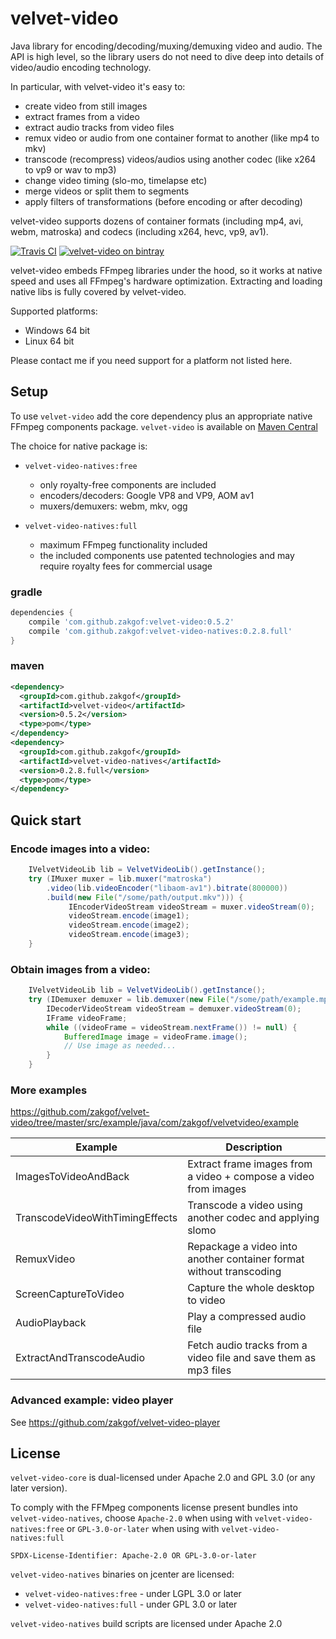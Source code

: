 # velvet-video
Java library for encoding/decoding/muxing/demuxing video and audio. The API is high level, so the library users do not need to dive deep into  details of video/audio encoding technology.

In particular, with velvet-video it's easy to:
- create video from still images
- extract frames from a video
- extract audio tracks from video files
- remux video or audio from one container format to another (like mp4 to mkv)
- transcode (recompress) videos/audios using another codec (like x264 to vp9 or wav to mp3)
- change video timing (slo-mo, timelapse etc)
- merge videos or split them to segments
- apply filters of transformations (before encoding or after decoding)

velvet-video supports dozens of container formats (including mp4, avi, webm, matroska) and codecs (including x264, hevc, vp9, av1).


[![Travis CI](https://travis-ci.org/zakgof/velvet-video.svg?branch=release)](https://travis-ci.org/zakgof/velvet-video)
[![velvet-video on bintray](https://api.bintray.com/packages/zakgof/maven/velvet-video/images/download.svg)](https://bintray.com/zakgof/maven/velvet-video)

velvet-video embeds FFmpeg libraries under the hood, so it works at native speed and uses all FFmpeg's hardware optimization.
Extracting and loading native libs is fully covered by velvet-video.

Supported platforms:    
 - Windows 64 bit
 - Linux 64 bit
 
Please contact me if you need support for a platform not listed here. 

## Setup

To use `velvet-video` add the core dependency plus an appropriate native FFmpeg components package. `velvet-video` is available on [Maven Central](https://mvnrepository.com/artifact/com.github.zakgof/velvet-video?repo=jcenter)

The choice for native package is:

- `velvet-video-natives:free`
   - only royalty-free components are included
   - encoders/decoders: Google VP8 and VP9, AOM av1
   - muxers/demuxers: webm, mkv, ogg

- `velvet-video-natives:full`
   - maximum FFmpeg functionality included
   - the included components use patented technologies and may require royalty fees for commercial usage

### gradle
````groovy
dependencies {
    compile 'com.github.zakgof:velvet-video:0.5.2'
    compile 'com.github.zakgof:velvet-video-natives:0.2.8.full'
}
````
### maven
````xml
<dependency>
  <groupId>com.github.zakgof</groupId>
  <artifactId>velvet-video</artifactId>
  <version>0.5.2</version>
  <type>pom</type>
</dependency>
<dependency>
  <groupId>com.github.zakgof</groupId>
  <artifactId>velvet-video-natives</artifactId>
  <version>0.2.8.full</version>
  <type>pom</type>
</dependency>
````

## Quick start

### Encode images into a video:

````java
    IVelvetVideoLib lib = VelvetVideoLib().getInstance();
    try (IMuxer muxer = lib.muxer("matroska")
        .video(lib.videoEncoder("libaom-av1").bitrate(800000))
        .build(new File("/some/path/output.mkv"))) {
             IEncoderVideoStream videoStream = muxer.videoStream(0);	        
             videoStream.encode(image1);
             videoStream.encode(image2);
             videoStream.encode(image3);
    }      
````
### Obtain images from a video:

````java
	IVelvetVideoLib lib = VelvetVideoLib().getInstance();
	try (IDemuxer demuxer = lib.demuxer(new File("/some/path/example.mp4"))) {
	    IDecoderVideoStream videoStream = demuxer.videoStream(0);
	    IFrame videoFrame;
	    while ((videoFrame = videoStream.nextFrame()) != null) {
	   	    BufferedImage image = videoFrame.image();
	   	    // Use image as needed...
	    }
	}      
````
### More examples
 
https://github.com/zakgof/velvet-video/tree/master/src/example/java/com/zakgof/velvetvideo/example

|                   Example        |                   Description               |
|----------------------------------|---------------------------------------------|
|  ImagesToVideoAndBack            | Extract frame images from a video + compose a video from images          |
|  TranscodeVideoWithTimingEffects | Transcode a video using another codec and applying slomo  |
|  RemuxVideo                      | Repackage a video into another container format without transcoding |
|  ScreenCaptureToVideo            | Capture the whole desktop to video          |
|  AudioPlayback                   | Play a compressed audio file                |
|  ExtractAndTranscodeAudio        | Fetch audio tracks from a video file and save them as mp3 files              |


### Advanced example: video player

See https://github.com/zakgof/velvet-video-player

## License

`velvet-video-core` is dual-licensed under Apache 2.0 and GPL 3.0 (or any later version).

To comply with the FFMpeg components license present bundles into `velvet-video-natives`, choose `Apache-2.0` when using with `velvet-video-natives:free` or `GPL-3.0-or-later` when using with `velvet-video-natives:full`

`SPDX-License-Identifier: Apache-2.0 OR GPL-3.0-or-later`

`velvet-video-natives` binaries on jcenter are licensed:

- `velvet-video-natives:free` - under LGPL 3.0 or later
- `velvet-video-natives:full` - under GPL 3.0 or later

`velvet-video-natives` build scripts are licensed under Apache 2.0
